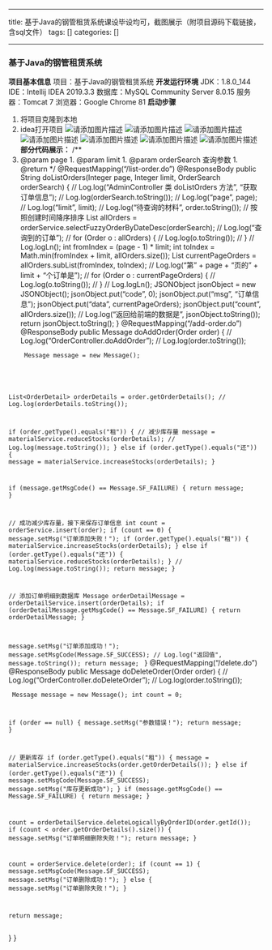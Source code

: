 
--- 
title:  基于Java的钢管租赁系统课设毕设均可，截图展示（附项目源码下载链接，含sql文件） 
tags: []
categories: [] 

---
### 基于Java的钢管租赁系统

 **项目基本信息** 项目：基于Java的钢管租赁系统 **开发运行环境** JDK：1.8.0_144 IDE：Intellij IDEA 2019.3.3 数据库：MySQL Community Server 8.0.15 服务器：Tomcat 7 浏览器：Google Chrome 81 **启动步骤**
1.  将项目克隆到本地 <li> idea打开项目 <img src="https://img-blog.csdnimg.cn/direct/cab549f00b49428081efc0ff0b09e9d4.png" alt="请添加图片描述"> <img src="https://img-blog.csdnimg.cn/direct/711a24dc54e0406690f36236425db5d1.png" alt="请添加图片描述"> <img src="https://img-blog.csdnimg.cn/direct/e4fdedb6d80b4bd4936e6af4e5d94734.png" alt="请添加图片描述"> <img src="https://img-blog.csdnimg.cn/direct/b57c0519192e42e8b64c2af74a4a4a92.png" alt="请添加图片描述"> <img src="https://img-blog.csdnimg.cn/direct/c2e13925f2194421b77e84dd79b57cc4.png" alt="请添加图片描述"> <img src="https://img-blog.csdnimg.cn/direct/85d9f9cc3bd347dc95e22d602e585a7b.png" alt="请添加图片描述"> <img src="https://img-blog.csdnimg.cn/direct/e36c4782298142cbb7fdc72e913febf0.png" alt="请添加图片描述"> **部分代码展示：** /** 
  1.  @param page 1.  @param limit 1.  @param orderSearch 查询参数 1.  @return */ @RequestMapping(“/list-order.do”) @ResponseBody public String doListOrders(Integer page, Integer limit, OrderSearch orderSearch) {<!-- --> // Log.log(“AdminController 类 doListOrders 方法”, “获取订单信息”); // Log.log(orderSearch.toString()); // Log.log(“page”, page); // Log.log(“limit”, limit); // Log.log(“待查询的材料”, order.toString()); // 按照创建时间降序排序 List allOrders = orderService.selectFuzzyOrderByDateDesc(orderSearch); // Log.log(“查询到的订单”); // for (Order o : allOrders) {<!-- --> // Log.log(o.toString()); // } // Log.logLn(); int fromIndex = (page - 1) * limit; int toIndex = Math.min(fromIndex + limit, allOrders.size()); List currentPageOrders = allOrders.subList(fromIndex, toIndex); // Log.log(“第” + page + “页的” + limit + “个订单是”); // for (Order o : currentPageOrders) {<!-- --> // Log.log(o.toString()); // } // Log.logLn(); JSONObject jsonObject = new JSONObject(); jsonObject.put(“code”, 0); jsonObject.put(“msg”, “订单信息”); jsonObject.put(“data”, currentPageOrders); jsonObject.put(“count”, allOrders.size()); // Log.log(“返回给前端的数据是”, jsonObject.toString()); return jsonObject.toString(); }  @RequestMapping(“/add-order.do”) @ResponseBody public Message doAddOrder(Order order) {<!-- --> // Log.log(“OrderController.doAddOrder”); // Log.log(order.toString()); <pre><code> Message message = new Message();

 List&lt;OrderDetail&gt; orderDetails = order.getOrderDetails();
 // Log.log(orderDetails.toString());

 if (order.getType().equals("租")) {
     // 减少库存量
     message = materialService.reduceStocks(orderDetails);
     // Log.log(message.toString());
 } else if (order.getType().equals("还")) {
     message = materialService.increaseStocks(orderDetails);
 }

 if (message.getMsgCode() == Message.SF_FAILURE) {
     return message;
 }

 // 成功减少库存量，接下来保存订单信息
 int count = orderService.insert(order);
 if (count == 0) {
     message.setMsg("订单添加失败！");
     if (order.getType().equals("租")) {
         materialService.increaseStocks(orderDetails);
     } else if (order.getType().equals("还")) {
         materialService.reduceStocks(orderDetails);
     }
     // Log.log(message.toString());
     return message;
 }

 // 添加订单明细到数据库
 Message orderDetailMessage = orderDetailService.insert(orderDetails);
 if (orderDetailMessage.getMsgCode() == Message.SF_FAILURE) {
     return orderDetailMessage;
 }

 message.setMsg("订单添加成功！");
 message.setMsgCode(Message.SF_SUCCESS);
 // Log.log("返回值", message.toString());
 return message;
</code></pre> } @RequestMapping(“/delete.do”) @ResponseBody public Message doDeleteOrder(Order order) {<!-- --> // Log.log(“OrderController.doDeleteOrder”); // Log.log(order.toString()); <pre><code> Message message = new Message();
 int count = 0;

 if (order == null) {
     message.setMsg("参数错误！");
     return message;
 }

 // 更新库存
 if (order.getType().equals("租")) {
     message = materialService.increaseStocks(order.getOrderDetails());
 } else if (order.getType().equals("还")) {
     message.setMsgCode(Message.SF_SUCCESS);
     message.setMsg("库存更新成功");
 }
 if (message.getMsgCode() == Message.SF_FAILURE) {
     return message;
 }

 count = orderDetailService.deleteLogicallyByOrderID(order.getId());
 if (count &lt; order.getOrderDetails().size()) {
     message.setMsg("订单明细删除失败！");
     return message;
 }

 count = orderService.delete(order);
 if (count == 1) {
     message.setMsgCode(Message.SF_SUCCESS);
     message.setMsg("订单删除成功！");
 } else {
     message.setMsg("订单删除失败！");
 }

 return message;
</code></pre> } </li>
}


